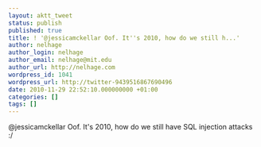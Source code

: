 ```yaml
---
layout: aktt_tweet
status: publish
published: true
title: ! '@jessicamckellar Oof. It''s 2010, how do we still h...'
author: nelhage
author_login: nelhage
author_email: nelhage@mit.edu
author_url: http://nelhage.com
wordpress_id: 1041
wordpress_url: http://twitter-9439516867690496
date: 2010-11-29 22:52:10.000000000 +01:00
categories: []
tags: []
---
```

@jessicamckellar Oof. It's 2010, how do we still have SQL injection attacks :&#47;
